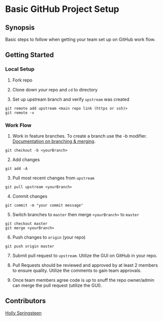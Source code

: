 # Basic GitHub Project Setup

## Synopsis

Basic steps to follow when getting your team set up on GitHub work flow.

## Getting Started

### Local Setup

1. Fork repo

2. Clone down _your_ repo and `cd` to directory

3. Set up upstream branch and verify `upstream` was created

  ```
  git remote add upstream <main repo link (https or ssh)>
  git remote -v
  ```

### Work Flow

1. Work in feature branches. To create a branch use the -b modifier. [Documentation on branching & merging](https://git-scm.com/book/en/v2/Git-Branching-Basic-Branching-and-Merging).

  ```
  git checkout -b <yourBranch>
  ```

2. Add changes

  ```
  git add -A
  ```

3. Pull most recent changes from `upstream`

  ```
  git pull upstream <yourBranch>
  ```

4. Commit changes

  ```
  git commit -m "your commit message"
  ```

5. Switch branches to `master` then merge `<yourBranch>` to `master`

  ```
  git checkout master
  git merge <yourBranch>
  ```

6. Push changes to `origin` (your repo)

  ```
  git push origin master
  ```

7. Submit pull request to `upstream`. Utilize the GUI on GitHub in your repo.

8. Pull Requests should be reviewed and approved by at least 2 members to ensure quality. Utilize the comments to gain team approvals.

9. Once team members agree code is up to snuff the repo owner/admin can merge the pull request (utilize the GUI).

## Contributors

[Holly Springsteen](https://github.com/badwolf7)